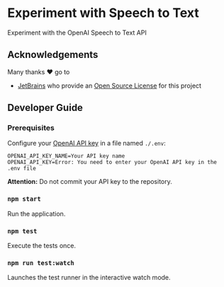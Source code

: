 # Experiment with Speech to Text

Experiment with the OpenAI Speech to Text API

## Acknowledgements

Many thanks ❤️ go to

- [JetBrains](https://www.jetbrains.com/?from=PROJECT-NAME) who provide an [Open Source License](https://www.jetbrains.com/community/opensource/) for this project

## Developer Guide

### Prerequisites

Configure your [OpenAI API key](https://platform.openai.com/account/api-keys) in a file named `./.env`:

```shell
OPENAI_API_KEY_NAME=Your API key name
OPENAI_API_KEY=Error: You need to enter your OpenAI API key in the .env file
```

**Attention:** Do not commit your API key to the repository.

### `npm start`

Run the application.

### `npm test`

Execute the tests once.

### `npm run test:watch`

Launches the test runner in the interactive watch mode.
